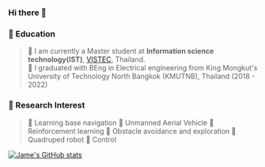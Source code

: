 ### Hi there 👋

<!--
**Jaramyy/Jaramyy** is a ✨ _special_ ✨ repository because its `README.md` (this file) appears on your GitHub profile.

Here are some ideas to get you started:

- 🔭 I’m currently working on ...
- 🌱 I’m currently learning ...
- 👯 I’m looking to collaborate on ...
- 🤔 I’m looking for help with ...
- 💬 Ask me about ...
- 📫 How to reach me: ...
- 😄 Pronouns: ...
- ⚡ Fun fact: ...
-->

### 🌱 Education 
> 🔹 I am currently a Master student at **Information science technology(IST)**, [VISTEC](https://brain.vistec.ac.th/), Thailand.                       
> 🔹 I graduated with BEng in Electrical engineering from King Mongkut's University of Technology North Bangkok (KMUTNB), Thailand (2018 - 2022)  

### 🔭 Research Interest
>🔹 Learning base navigation 
>🔹 Unmanned Aerial Vehicle
>🔹 Reinforcement learning
>🔹 Obstacle avoidance and exploration
>🔹 Quadruped robot
>🔹 Control 

[![Jame's GitHub stats](https://github-readme-stats.vercel.app/api?username=Jaramyy)](https://github.com/anuraghazra/github-readme-stats)


